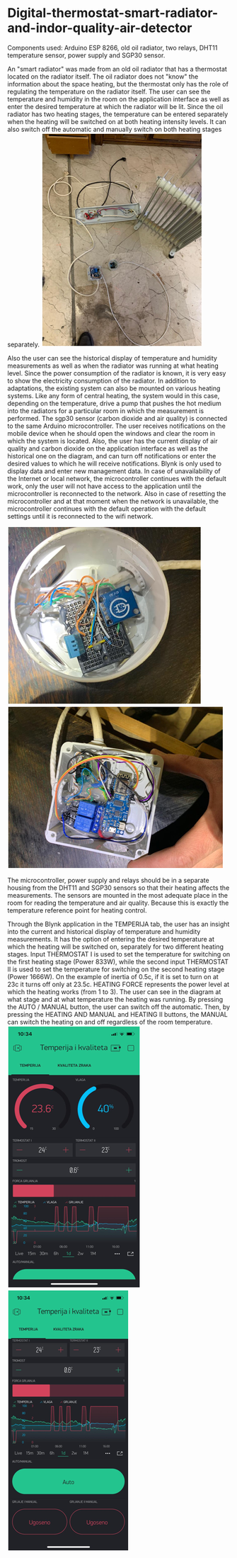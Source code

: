 # Digital-thermostat-smart-radiator-and-indor-quality-air-detector
Components used: Arduino ESP 8266, old oil radiator, two relays, DHT11 temperature sensor, power supply and SGP30 sensor.

An "smart radiator" was made from an old oil radiator that has a thermostat located on the radiator itself. The oil radiator does not "know" the information about the space heating, but the thermostat only has the role of regulating the temperature on the radiator itself. The user can see the temperature and humidity in the room on the application interface as well as enter the desired temperature at which the radiator will be lit. Since the oil radiator has two heating stages, the temperature can be entered separately when the heating will be switched on at both heating intensity levels. It can also switch off the automatic and manually switch on both heating stages separately.
![](Images/slika1.png)


Also the user can see the historical display of temperature and humidity measurements as well as when the radiator was running at what heating level. Since the power consumption of the radiator is known, it is very easy to show the electricity consumption of the radiator. In addition to adaptations, the existing system can also be mounted on various heating systems. Like any form of central heating, the system would in this case, depending on the temperature, drive a pump that pushes the hot medium into the radiators for a particular room in which the measurement is performed.
The sgp30 sensor (carbon dioxide and air quality) is connected to the same Arduino microcontroller. The user receives notifications on the mobile device when he should open the windows and clear the room in which the system is located. Also, the user has the current display of air quality and carbon dioxide on the application interface as well as the historical one on the diagram, and can turn off notifications or enter the desired values to which he will receive notifications.
Blynk is only used to display data and enter new management data. In case of unavailability of the Internet or local network, the microcontroller continues with the default work, only the user will not have access to the application until the microcontroller is reconnected to the network. Also in case of resetting the microcontroller and at that moment when the network is unavailable, the microcontroller continues with the default operation with the default settings until it is reconnected to the wifi network.

![](Images/slika3.png)
![](Images/slika2.png)

The microcontroller, power supply and relays should be in a separate housing from the DHT11 and SGP30 sensors so that their heating affects the measurements. The sensors are mounted in the most adequate place in the room for reading the temperature and air quality. Because this is exactly the temperature reference point for heating control.

Through the Blynk application in the TEMPERIJA tab, the user has an insight into the current and historical display of temperature and humidity measurements. It has the option of entering the desired temperature at which the heating will be switched on, separately for two different heating stages. Input THERMOSTAT I is used to set the temperature for switching on the first heating stage (Power 833W), while the second input THERMOSTAT II is used to set the temperature for switching on the second heating stage (Power 1666W). On the example of inertia of 0.5c, if it is set to turn on at 23c it turns off only at 23.5c. HEATING FORCE represents the power level at which the heating works (from 1 to 3).
The user can see in the diagram at what stage and at what temperature the heating was running.
By pressing the AUTO / MANUAL button, the user can switch off the automatic. Then, by pressing the HEATING AND MANUAL and HEATING II buttons, the MANUAL can switch the heating on and off regardless of the room temperature.
![](Images/slika4.png)
![](Images/slika5.png)
